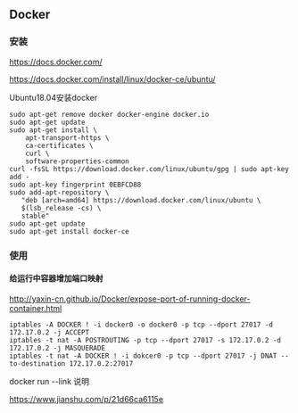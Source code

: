 ## Docker

### 安装

https://docs.docker.com/

https://docs.docker.com/install/linux/docker-ce/ubuntu/

Ubuntu18.04安装docker

```shell
sudo apt-get remove docker docker-engine docker.io
sudo apt-get update
sudo apt-get install \
    apt-transport-https \
    ca-certificates \
    curl \
    software-properties-common
curl -fsSL https://download.docker.com/linux/ubuntu/gpg | sudo apt-key add -
sudo apt-key fingerprint 0EBFCD88
sudo add-apt-repository \
   "deb [arch=amd64] https://download.docker.com/linux/ubuntu \
   $(lsb_release -cs) \
   stable"
sudo apt-get update
sudo apt-get install docker-ce
```



### 使用    

#### 给运行中容器增加端口映射

http://yaxin-cn.github.io/Docker/expose-port-of-running-docker-container.html

```shell
iptables -A DOCKER ! -i docker0 -o docker0 -p tcp --dport 27017 -d 172.17.0.2 -j ACCEPT
iptables -t nat -A POSTROUTING -p tcp --dport 27017 -s 172.17.0.2 -d 172.17.0.2 -j MASQUERADE
iptables -t nat -A DOCKER ! -i dokcer0 -p tcp --dport 27017 -j DNAT --to-destination 172.17.0.2:27017
```

docker run --link 说明

https://www.jianshu.com/p/21d66ca6115e

#### 